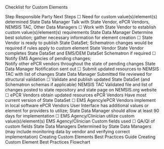 

Checklist for Custom Elements 
 
Step Responsible Party Next Steps 
☐ 
Need for custom value(s)/element(s) determined State Data Manager 
Talk with State Vendor, ePCR Vendors, NEMSIS 
TAC, Other Data Managers 
☐ 
Work with State Vendor to establish custom 
value(s)/element(s) requirements 
State Data Manager 
Determine best solution; gather necessary 
information for element creation 
☐ 
State Vendor is  ready to publish State DataSet; 
Schematron changes would be required if rules 
apply to custom element 
State Vendor 
State Vendor completes State DataSet and 
EMS/DEM DataSet Schematron if required 
☐ 
Notify EMS Agencies of pending changes;  
Notify other ePCR vendors throughout the state of 
pending changes 
State Data Manager Notification sent out 
☐ 
Submit updated resources to NEMSIS TAC with list of 
changes 
State Data Manager Submitted file reviewed for structural validation 
☐ 
Validate and publish updated State DataSet (and 
Schematron schemas if applicable) 
NEMSIS TAC 
Validated file and list of changes posted to state 
repository and state page on NEMSIS.org 
website 
☐ 
ePCR Vendors obtain updated resources ePCR Vendors Have most current version of State DataSet 
☐ 
EMS Agency/ePCR Vendors implement in local 
software 
ePCR Vendors 
User Interface has additional values or element 
for providers to utilize; State Data Manager 
should allow at least 90 days for 
implementation 
☐ 
EMS Agency/Clinician utilize custom 
value(s)/element(s) 
EMS Agency/Clinician Custom fields used 
☐ 
QA/QI of custom fields State Data Managers 
Determined by State Data Managers (may 
include monitoring data by vendor and verifying 
correct implementation) 
Creating Custom Elements Best Practices Guide   Creating Custom Element Best Practices Flowchart 